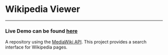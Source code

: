 # Wikipedia Viewer <br />
-----------------
### Live Demo can be found [here](https://c-garza.github.io/Wiki-Viewer/)
A repository using the [MediaWiki API](https://www.mediawiki.org/wiki/API:Main_page). This project provides a search interface for Wikipedia pages.